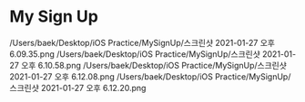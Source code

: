 # My Sign Up

/Users/baek/Desktop/iOS Practice/MySignUp/스크린샷 2021-01-27 오후 6.09.35.png
/Users/baek/Desktop/iOS Practice/MySignUp/스크린샷 2021-01-27 오후 6.10.58.png
/Users/baek/Desktop/iOS Practice/MySignUp/스크린샷 2021-01-27 오후 6.12.08.png
/Users/baek/Desktop/iOS Practice/MySignUp/스크린샷 2021-01-27 오후 6.12.20.png
